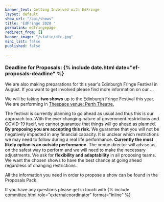 ```yaml
---
banner_text: Getting Involved with EdFringe
layout: default
show_url: "/api/shows"
title: 'EdFringe 2020 '
permalink: edfringepage
redirect_from: []
banner_image: "/static/ofc.jpg"
mini_list: false
published: false

---
```

### **Deadline for Proposals: {% include date.html date="ef-proposals-deadline" %}**

We are also making preparations for this year's Edinburgh Fringe Festival in August. If you want to get involved please find more information on our ...

We will be taking **two shows** up to the Edinburgh Fringe Festival this year. We are performing in [Thespace venue: Perth Theatre.](https://www.thespaceuk.com/venue-specifications/thespace-on-north-bridge-perth/ "Thespace venue: Perth Theatre")

The festival is currently planning to go ahead as usual and thus this is our approach too. With the ever changing nature of government restrictions and COVID-19 itself, we cannot guarantee that things will go ahead as planned. **By proposing you are accepting this risk.** We guarantee that you will not be negatively impacted in any financial capacity. It is unclear which restrictions we may need to follow during a real life performance. **Currently the most likely option is an outside performance.** The venue director will advise us on the safest way to perform and we will need to make the necessary adjustments. We ask for **flexibility and adaptability** in all proposing teams. We want the chosen shows to have the best chance at going ahead regardless of changing restrictions.

All the information you need in order to propose a show can be found in the Proposals Pack.

If you have any questions please get in touch with {% include committee.html role="externalcoordinator" format="inline" %}